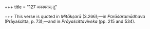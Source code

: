 +++
title = "127 अकामतस् तु"

+++
This verse is quoted in *Mitākṣarā* (3.266);—in *Parāśaramādhava*
(Prāyaścitta, p. 73);—and in *Prāyaścittaviveka* (pp. 215 and 534).


